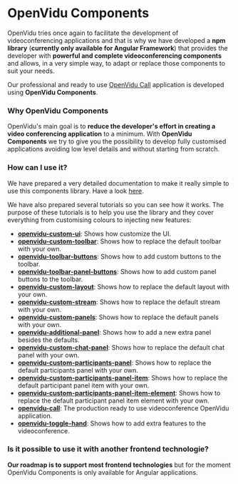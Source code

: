 # OpenVidu Components

OpenVidu tries once again to facilitate the development of videoconferencing applications and that is why we have developed a **npm library** (**currently only available for Angular Framework**) that provides the developer with **powerful and complete videoconferencing components** and allows, in a very simple way, to adapt or replace those components to suit your needs.

Our professional and ready to use [OpenVidu Call](https://openvidu.io/openvidu-call) application is developed using **OpenVidu Components**.

### Why OpenVidu Components

OpenVidu's main goal is to **reduce the developer's effort in creating a video conferencing application** to a minimum. With **OpenVidu Components** we try to give you the possibility to develop fully customised applications avoiding low level details and without starting from scratch.

### How can I use it?
We have prepared a very detailed documentation to make it really simple to use this components library. Have a look [here](api/openvidu-angular/).

We have also prepared several tutorials so you can see how it works. The purpose of these tutorials is to help you use the library and they cover everything from customising colours to injecting new features:

* [**openvidu-custom-ui**](components/openvidu-custom-ui/): Shows how customize the UI.
* [**openvidu-custom-toolbar**](components/openvidu-custom-toolbar/): Shows how to replace the default toolbar with your own.
* [**openvidu-toolbar-buttons**](components/openvidu-toolbar-buttons/): Shows how to add custom buttons to the toolbar.
* [**openvidu-toolbar-panel-buttons**](components/openvidu-panel-buttons/): Shows how to add custom panel buttons to the toolbar.
* [**openvidu-custom-layout**](): Shows how to replace the default layout with your own.
* [**openvidu-custom-stream**](): Shows how to replace the default stream with your own.
* [**openvidu-custom-panels**](): Shows how to replace the default panels with your own.
* [**openvidu-additional-panel**](): Shows how to add a new extra panel besides the defaults.
* [**openvidu-custom-chat-panel**](): Shows how to replace the default chat panel with your own.
* [**openvidu-custom-participants-panel**](): Shows how to replace the default participants panel with your own.
* [**openvidu-custom-participants-panel-item**](): Shows how to replace the default participant panel item with your own.
* [**openvidu-custom-participants-panel-item-element**](): Shows how to replace the default participant panel item element with your own.
* [**openvidu-call**](): The production ready to use videoconference OpenVidu application.
* [**openvidu-toggle-hand**](): Shows how to add extra features to the videoconference.

### Is it possible to use it with another frontend technologie?
**Our roadmap is to support most frontend technologies** but for the moment OpenVidu Components is only available for Angular applications.